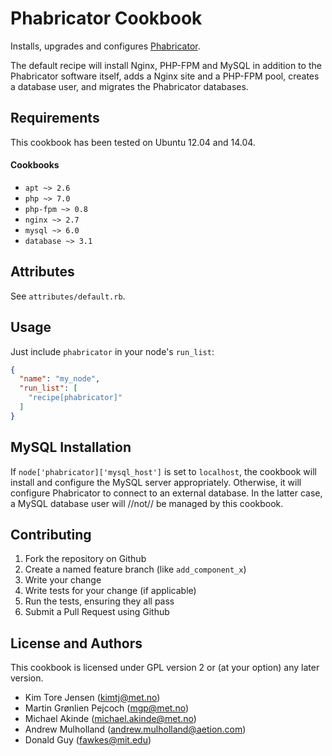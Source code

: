 Phabricator Cookbook
====================
Installs, upgrades and configures [Phabricator](http://phabricator.org/).

The default recipe will install Nginx, PHP-FPM and MySQL in addition to the
Phabricator software itself, adds a Nginx site and a PHP-FPM pool, creates a
database user, and migrates the Phabricator databases.

Requirements
------------
This cookbook has been tested on Ubuntu 12.04 and 14.04.

#### Cookbooks
- `apt ~> 2.6`
- `php ~> 7.0`
- `php-fpm ~> 0.8`
- `nginx ~> 2.7`
- `mysql ~> 6.0`
- `database ~> 3.1`

Attributes
----------
See `attributes/default.rb`.

Usage
-----
Just include `phabricator` in your node's `run_list`:

```json
{
  "name": "my_node",
  "run_list": [
    "recipe[phabricator]"
  ]
}
```

MySQL Installation
------------------

If `node['phabricator]['mysql_host']` is set to `localhost`, the cookbook will
install and configure the MySQL server appropriately. Otherwise, it will
configure Phabricator to connect to an external database. In the latter case, a
MySQL database user will //not// be managed by this cookbook.

Contributing
------------
1. Fork the repository on Github
2. Create a named feature branch (like `add_component_x`)
3. Write your change
4. Write tests for your change (if applicable)
5. Run the tests, ensuring they all pass
6. Submit a Pull Request using Github

License and Authors
-------------------
This cookbook is licensed under GPL version 2 or (at your option) any later version.

* Kim Tore Jensen (kimtj@met.no)
* Martin Grønlien Pejcoch (mgp@met.no)
* Michael Akinde (michael.akinde@met.no)
* Andrew Mulholland (andrew.mulholland@aetion.com)
* Donald Guy (fawkes@mit.edu)
